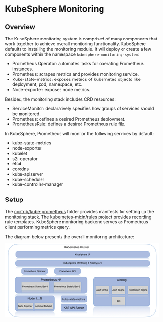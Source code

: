 # KubeSphere Monitoring

## Overview

The KubeSphere monitoring system is comprised of many components that work together to achieve overall monitoring functionality. KubeSphere defaults to installing the monitoring module. It will deploy or create a few components within the namespace `kubesphere-monitoring-system`:

- Prometheus Operator: automates tasks for operating Prometheus instances.
- Prometheus: scrapes metrics and provides monitoring service.
- Kube-state-metrics: exposes metrics of kubernetes objects like deployment, pod, namespace, etc.
- Node-exporter: exposes node metrics.

Besides, the monitoring stack includes CRD resources:

- ServiceMonitor: declaratively specifies how groups of services should be monitored.
- Prometheus: defines a desired Prometheus deployment.
- PrometheusRule: defines a desired Prometheus rule file.

In KubeSphere, Prometheus will monitor the following services by default:

- kube-state-metrics
- node-exporter
- kubelet
- s2i-operator
- etcd
- coredns
- kube-apiserver
- kube-scheduler
- kube-controller-manager

## Setup

The [contrib/kube-prometheus](https://github.com/kubesphere/prometheus-operator/tree/ks-v0.27.0/contrib/kube-prometheus) folder provides manifests for setting up the monitoring stack. The [kubernetes-mixin/rules](https://github.com/kubesphere/kubernetes-mixin/blob/ks-v0.27.0/rules/rules.libsonnet) project provides recording rule templates. KubeSphere monitoring backend serves as Prometheus client performing metrics query.

The diagram below presents the overall monitoring architecture:

![Monitoring Arch](../images/kubesphere-monitoring-architecture.png)
